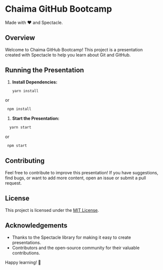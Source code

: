# Chaima GitHub Bootcamp

Made with ❤️ and Spectacle.

## Overview

Welcome to Chaima GitHub Bootcamp! This project is a presentation created with Spectacle to help you learn about Git and GitHub.

## Running the Presentation

1. **Install Dependencies:**
   ```bash
   yarn install
   ```
or
  ```bash
   npm install
```

1. **Start the Presentation:**
 ```bash
   yarn start
   ```
or
  ```bash
   npm start
```

## Contributing

Feel free to contribute to improve this presentation! If you have suggestions, find bugs, or want to add more content, open an issue or submit a pull request.

## License

This project is licensed under the [MIT License](LICENSE).

## Acknowledgements

- Thanks to the Spectacle library for making it easy to create presentations.
- Contributors and the open-source community for their valuable contributions.

Happy learning! 🚀
